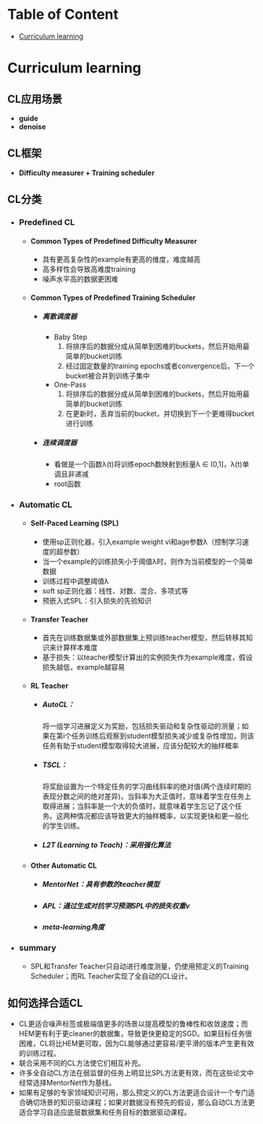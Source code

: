 # Table of Content
* [Curriculum learning](#curriculum-learning)



# Curriculum learning
## CL应用场景
  * **guide**
  * **denoise**
## CL框架
  * **Difficulty measurer + Training scheduler**
## CL分类
  * ### Predefined CL
      * #### Common Types of Predefined Difficulty Measurer
          * 具有更高复杂性的example有更高的维度，难度越高
          * 高多样性会导致高难度training
          * 噪声水平高的数据更困难
      * #### Common Types of Predefined Training Scheduler
          * ##### 离散调度器
              * Baby Step
                1. 将排序后的数据分成从简单到困难的buckets，然后开始用最简单的bucket训练
                2. 经过固定数量的training epochs或者convergence后，下一个bucket被合并到训练子集中
              * One-Pass
                1. 将排序后的数据分成从简单到困难的buckets，然后开始用最简单的bucket训练
                2. 在更新时，丢弃当前的bucket，并切换到下一个更难得bucket进行训练
          * ##### 连续调度器
              * 看做是一个函数λ(t)将训练epoch数映射到标量λ ∈ (0,1]，λ(t)单调且非递减
              * root函数
  * ### Automatic CL
      * #### Self-Paced Learning (SPL)
          - 使用sp正则化器，引入example weight vi和age参数λ（控制学习速度的超参数）
          * 当一个example的训练损失小于阈值λ时，则作为当前模型的一个简单数据
          * 训练过程中调整阈值λ
          * soft sp正则化器：线性、对数、混合、多项式等
          * 预嵌入式SPL：引入损失的先验知识
      * #### Transfer Teacher
          * 首先在训练数据集或外部数据集上预训练teacher模型，然后转移其知识来计算样本难度
          * 基于损失：以teacher模型计算出的实例损失作为example难度，假设损失越低，example越容易
      * #### RL Teacher
          * ##### AutoCL：
            将一组学习进展定义为奖励，包括损失驱动和复杂性驱动的测量；如果在第i个任务训练后观察到student模型损失减少或复杂性增加，则该任务有助于student模型取得较大进展，应该分配较大的抽样概率
          * ##### TSCL：
            将奖励设置为一个特定任务的学习曲线斜率的绝对值(两个连续时期的表现分数之间的绝对差异)，当斜率为大正值时，意味着学生在任务上取得进展；当斜率是一个大的负值时，就意味着学生忘记了这个任务。这两种情况都应该导致更大的抽样概率，以实现更快和更一般化的学生训练。
          * ##### L2T (Learning to Teach)：采用强化算法
      * #### Other Automatic CL
          * ##### **MentorNet**：具有参数的teacher模型
          * ##### **APL**：通过生成对抗学习预测SPL中的损失权重v
          * ##### **meta-learning**角度
  * ### summary
     * SPL和Transfer Teacher只自动进行难度测量，仍使用预定义的Training Scheduler；而RL Teacher实现了全自动的CL设计。
## 如何选择合适CL
  * CL更适合噪声标签或极端值更多的场景以提高模型的鲁棒性和收敛速度；而HEM更有利于更cleaner的数据集，导致更快更稳定的SGD。如果目标任务很困难，CL将比HEM更可取，因为CL能够通过更容易/更平滑的版本产生更有效的训练过程。
  * 联合采用不同的CL方法使它们相互补充。
  * 许多全自动CL方法在弱监督的任务上明显比SPL方法更有效，而在这些论文中经常选择MentorNet作为基线。
  * 如果有足够的专家领域知识可用，那么预定义的CL方法更适合设计一个专门适合确切场景的知识驱动课程；如果对数据没有预先的假设，那么自动CL方法更适合学习自适应底层数据集和任务目标的数据驱动课程。
     
